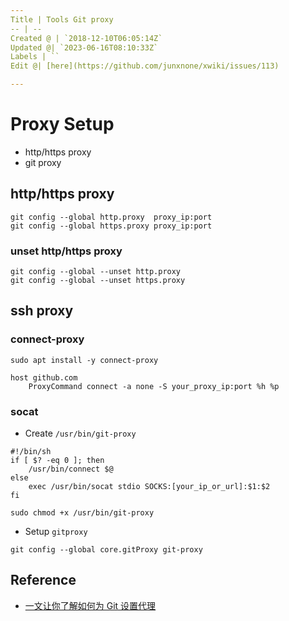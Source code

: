 ```yaml
---
Title | Tools Git proxy
-- | --
Created @ | `2018-12-10T06:05:14Z`
Updated @| `2023-06-16T08:10:33Z`
Labels | ``
Edit @| [here](https://github.com/junxnone/xwiki/issues/113)

---
```

# Proxy Setup

- http/https proxy
- git proxy

## http/https proxy

```
git config --global http.proxy  proxy_ip:port
git config --global https.proxy proxy_ip:port
```

### unset http/https proxy

```
git config --global --unset http.proxy
git config --global --unset https.proxy
```


## ssh proxy

### connect-proxy

```
sudo apt install -y connect-proxy
```

```
host github.com
    ProxyCommand connect -a none -S your_proxy_ip:port %h %p
```

### socat

- Create `/usr/bin/git-proxy`
```
#!/bin/sh
if [ $? -eq 0 ]; then
    /usr/bin/connect $@
else
    exec /usr/bin/socat stdio SOCKS:[your_ip_or_url]:$1:$2
fi
```

```
sudo chmod +x /usr/bin/git-proxy
```

- Setup `gitproxy`

```
git config --global core.gitProxy git-proxy
```

## Reference
- [一文让你了解如何为 Git 设置代理](https://ericclose.github.io/git-proxy-config.html)


